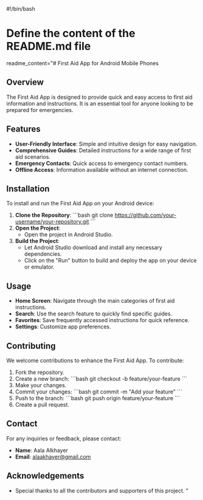 #!/bin/bash

# Define the content of the README.md file
readme_content="# First Aid App for Android Mobile Phones

## Overview
The First Aid App is designed to provide quick and easy access to first aid information and instructions. It is an essential tool for anyone looking to be prepared for emergencies.

## Features
- **User-Friendly Interface**: Simple and intuitive design for easy navigation.
- **Comprehensive Guides**: Detailed instructions for a wide range of first aid scenarios.
- **Emergency Contacts**: Quick access to emergency contact numbers.
- **Offline Access**: Information available without an internet connection.

## Installation
To install and run the First Aid App on your Android device:

1. **Clone the Repository**:
   \`\`\`bash
   git clone https://github.com/your-username/your-repository.git
   \`\`\`
2. **Open the Project**:
   - Open the project in Android Studio.
3. **Build the Project**:
   - Let Android Studio download and install any necessary dependencies.
   - Click on the \"Run\" button to build and deploy the app on your device or emulator.

## Usage
- **Home Screen**: Navigate through the main categories of first aid instructions.
- **Search**: Use the search feature to quickly find specific guides.
- **Favorites**: Save frequently accessed instructions for quick reference.
- **Settings**: Customize app preferences.

## Contributing
We welcome contributions to enhance the First Aid App. To contribute:

1. Fork the repository.
2. Create a new branch:
   \`\`\`bash
   git checkout -b feature/your-feature
   \`\`\`
3. Make your changes.
4. Commit your changes:
   \`\`\`bash
   git commit -m \"Add your feature\"
   \`\`\`
5. Push to the branch:
   \`\`\`bash
   git push origin feature/your-feature
   \`\`\`
6. Create a pull request.


## Contact
For any inquiries or feedback, please contact:
- **Name**: Aala Alkhayer
- **Email**: alaakhayer@gmail.com

## Acknowledgements
- Special thanks to all the contributors and supporters of this project.
"


